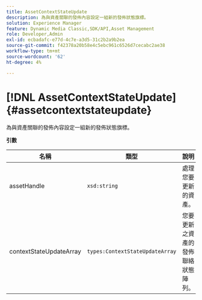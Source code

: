 ```yaml
---
title: AssetContextStateUpdate
description: 為與資產關聯的發佈內容設定一組新的發佈狀態旗標。
solution: Experience Manager
feature: Dynamic Media Classic,SDK/API,Asset Management
role: Developer,Admin
exl-id: ecbadafc-e77d-4c7e-a3d5-31c2b2a9b2ea
source-git-commit: f42378a20b58e4c5ebc961c6526d7cecabc2ae38
workflow-type: tm+mt
source-wordcount: '62'
ht-degree: 4%

---
```


# [!DNL AssetContextStateUpdate]{#assetcontextstateupdate}

為與資產關聯的發佈內容設定一組新的發佈狀態旗標。

**引數**

| 名稱 | 類型 | 說明 |
|---|---|---|
| assetHandle | `xsd:string` | 處理您要更新的資產。 |
| contextStateUpdateArray | `types:ContextStateUpdateArray` | 您要更新之資產的發佈聯絡狀態陣列。 |
